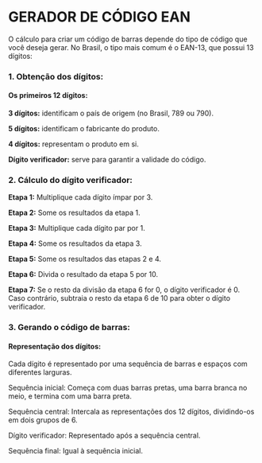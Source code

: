 # GERADOR DE CÓDIGO EAN

O cálculo para criar um código de barras depende do tipo de código que você deseja gerar. No Brasil, o tipo mais comum é o EAN-13, que possui 13 dígitos:

### 1. Obtenção dos dígitos:

#### Os primeiros 12 dígitos:
<p><strong>3 dígitos:</strong> identificam o país de origem (no Brasil, 789 ou 790).</p>
<p><strong>5 dígitos:</strong> identificam o fabricante do produto.</p>
<p><strong>4 dígitos:</strong> representam o produto em si.</p>
<p><strong>Dígito verificador:</strong> serve para garantir a validade do código.</p>

### 2. Cálculo do dígito verificador:

<p><strong>Etapa 1:</strong> Multiplique cada dígito ímpar por 3.</p>
<p><strong>Etapa 2:</strong> Some os resultados da etapa 1.</p>
<p><strong>Etapa 3:</strong> Multiplique cada dígito par por 1.</p>
<p><strong>Etapa 4:</strong> Some os resultados da etapa 3.</p>
<p><strong>Etapa 5:</strong> Some os resultados das etapas 2 e 4.</p>
<p><strong>Etapa 6:</strong> Divida o resultado da etapa 5 por 10.</p>
<p><strong>Etapa 7:</strong> Se o resto da divisão da etapa 6 for 0, o dígito verificador é 0. Caso contrário, subtraia o resto da etapa 6 de 10 para obter o dígito verificador.</p>

### 3. Gerando o código de barras:

#### Representação dos dígitos: 
<p>Cada dígito é representado por uma sequência de barras e espaços com diferentes larguras.</p>
<p>Sequência inicial: Começa com duas barras pretas, uma barra branca no meio, e termina com uma barra preta.</p>
<p>Sequência central: Intercala as representações dos 12 dígitos, dividindo-os em dois grupos de 6.</p>
<p>Dígito verificador: Representado após a sequência central.</p>
<p>Sequência final: Igual à sequência inicial.</p>